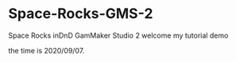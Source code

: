 # Space-Rocks-GMS-2
Space Rocks inDnD GamMaker Studio 2
welcome my tutorial demo


the time is 2020/09/07.
